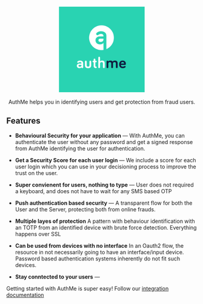 <p align="center">
  <img src="https://raw.githubusercontent.com/authmeio/authmeio.github.io/master/source/images/logo.png" alt="Slate: API Documentation Generator" width="226">
  <br>
</p>

<p align="center">AuthMe helps you in identifying users and get protection from fraud users.</p>

Features
------------

* **Behavioural Security for your application** — With AuthMe, you can authenticate the user without any password and get a signed response from AuthMe identifying the user for authentication.

* **Get a Security Score for each user login** — We include a score for each user login which you can use in your decisioning process to improve the trust on the user.

* **Super convienent for users, nothing to type** — User does not required a keyboard, and does not have to wait for any SMS based OTP

* **Push authentication based security** — A transparent flow for both the User and the Server, protecting both from online frauds.

* **Multiple layes of protection** A pattern with behaviour identification with an TOTP from an identified device with brute force detection. Everything happens over SSL

* **Can be used from devices with no interface** In an Oauth2 flow, the resource in not necessarily going to have an interface/input device. Password based authentication systems inherently do not fit such devices.

* **Stay conntected to your users** — 

Getting started with AuthMe is super easy! Follow our [integration documentation](https://authmeio.github.io/docs)

